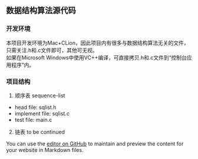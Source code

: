 ## 数据结构算法源代码

### 开发环境  
  本项目开发环境为Mac+CLion，因此项目内有很多与数据结构算法无关的文件，只需关注.h和.c文件即可，其他可无视。  
  如果在Microsoft Windows中使用VC++编译，可直接拷贝.h和.c文件到“控制台应用程序”内。

### 项目结构  

1. 顺序表 sequence-list
- head file:      sqlist.h
- implement file: sqlist.c
- test file:      main.c

2. 链表 to be continued






You can use the [editor on GitHub](https://github.com/houor/data-structure/edit/master/README.md) to maintain and preview the content for your website in Markdown files.
